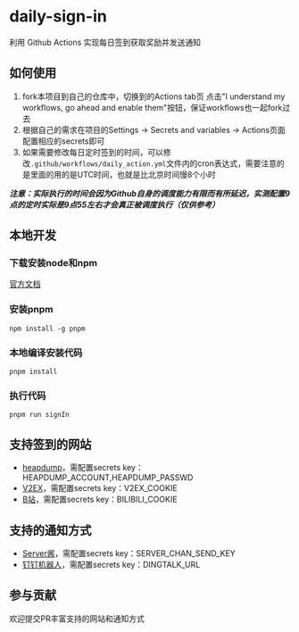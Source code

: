 # daily-sign-in

利用 Github Actions 实现每日签到获取奖励并发送通知

## 如何使用

1. fork本项目到自己的仓库中，切换到的Actions tab页 点击"I understand my workflows, go ahead and enable them"按钮，保证workflows也一起fork过去
2. 根据自己的需求在项目的Settings -> Secrets and variables -> Actions页面配置相应的secrets即可
3. 如果需要修改每日定时签到的时间，可以修改`.github/workflows/daily_action.yml`文件内的cron表达式，需要注意的是里面的用的是UTC时间，也就是比北京时间慢8个小时

_**注意：实际执行的时间会因为Github自身的调度能力有限而有所延迟，实测配置9点的定时实际是9点55左右才会真正被调度执行（仅供参考）**_

## 本地开发

### 下载安装node和npm
[官方文档](https://nodejs.cn/npm/cli/v8/configuring-npm/install/)

### 安装pnpm
```
npm install -g pnpm
```

### 本地编译安装代码
```
pnpm install
```

### 执行代码
```
pnpm run signIn
```

## 支持签到的网站

- [heapdump](https://heapdump.cn/)，需配置secrets key：HEAPDUMP_ACCOUNT,HEAPDUMP_PASSWD
- [V2EX](https://www.v2ex.com/)，需配置secrets key：V2EX_COOKIE
- [B站](https://www.bilibili.com/)，需配置secrets key：BILIBILI_COOKIE

## 支持的通知方式

- [Server酱](https://sct.ftqq.com/)，需配置secrets key：SERVER_CHAN_SEND_KEY
- [钉钉机器人](https://open.dingtalk.com/document/orgapp/robot-overview)，需配置secrets key：DINGTALK_URL

## 参与贡献

欢迎提交PR丰富支持的网站和通知方式
